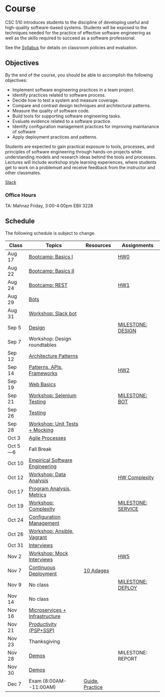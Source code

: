 # Course

CSC 510 introduces students to the discipline of developing useful and high-quality software-based systems. Students will be exposed to the techniques needed for the practice of effective software engineering as well as the skills required to succeed as a software professional. 

See the [Syllabus](https://github.com/CSC-510/Course/blob/master/Syllabus.md) for details on classroom policies and evaluation.

## Objectives

By the end of the course, you should be able to accomplish the following objectives:

* Implement software engineering practices in a team project.
* Identify practices related to software process.
* Decide how to test a system and measure coverage.
* Compare and contrast design techniques and architectural patterns.
* Measure the quality of software code.
* Build tools for supporting software engineering tasks.
* Evaluate evidence related to a software practice.
* Identify configuration management practices for improving maintanance of software
* Apply deployment practices and patterns.

Students are expected to gain practical exposure to tools, processes, and principles of software engineering through hands-on projects while understanding models and research ideas behind the tools and processes.  Lectures will include workshop style learning experiences, where students get to work on a problemset and receive feedback from the instructor and other classmates.

[Slack](https://csc510-fall2017.slack.com)

### Office Hours

TA: Mahnaz Friday, 3:00-4:00pm EBII 3228

## Schedule

The following schedule is subject to change.

| Class    | Topics                           |  Resources | Assignments       |
|----------|----------------------------------|------------| ----------------  |
| Aug 17   | [Bootcamp: Basics I](https://github.com/REU-SOS/EngineeringBasics)  | | [HW0](HW/HW0.md) |
| Aug 22   | [Bootcamp: Basics II](https://github.com/REU-SOS/EngineeringBasics)  |            |                   |
| Aug 24   | [Bootcamp: REST](https://github.com/CSC-510/REST-SELENIUM) | |[HW1](HW/HW1.md)   |
| Aug 29   | [Bots](https://docs.google.com/presentation/d/1JClXhqNX8ufzmxoDpVPCLRDlqu4tUkvbJgwYICw70kM/edit)                             |            |                   |
| Aug 31   | [Workshop: Slack bot](https://github.com/CSC-510/SlackBot)              |            |                   |
| Sep  5   | [Design](https://docs.google.com/presentation/d/1FCjm3WC7_1v0GcSSKIO_kedgEQinSNctF5Jzi8B_AnQ/edit#slide=id.p)                           |            | [MILESTONE: DESIGN](Project/DESIGN.md) |
| Sep  7   | Workshop: Design roundtables     |            |                   |
| Sep 12   | [Architecture Patterns](https://docs.google.com/presentation/d/1D0aPLORphqV4afYeoRnMP-EflsNPhn6X_U-rPe-eZwM/edit#slide=id.g135f76a147_2_14)                    |            |                   |
| Sep 14   | [Patterns, APIs, Frameworks](https://docs.google.com/presentation/d/1tWY1HG8NQT568LxDGo6nDw2HHlRh_F2oaB-pD4UYh7E/edit#slide=id.p)       |            | [HW2](HW/HW2.md) |
| Sep 19   | [Web Basics](https://docs.google.com/presentation/d/1fVB_Yao_FB3RUbQlqyQeLnILmzwKpHnG4cA9Tv6K330/edit#slide=id.g172d8d50d2_0_137)                       |            |                   |
| Sep 21   | [Workshop: Selenium Testing](https://github.com/CSC-510/REST-SELENIUM/blob/master/README.md#data-collection)       |            | [MILESTONE: BOT](Project/BOT.md) |
| Sep 26   | [Testing](https://docs.google.com/presentation/d/1TzanyFc0eJB50BRDFmX72PDkSkWzEuFSpyZN6MYL0ZE/edit#slide=id.g136d0b57a3_0_51)                          |            |                   |
| Sep 28   | [Workshop: Unit Tests + Mocking](https://github.com/CSC-510/Mocking)   |            |               |
| Oct  3   | [Agile Processes](http://tiny.cc/AgileProcesses)                         |            |                   |
| Oct 5&mdash;6| Fall Break                       |            |                   |
| Oct 10   | [Empirical Software Engineering](https://docs.google.com/presentation/d/1WtYKlr1X7H9-pnwXNODwzVZRfF9RRoaxezyhlSmxeME/edit)      |            |                   |
| Oct 12   | [Workshop: Data Analysis](https://github.com/CSC-510/Course/blob/master/DataWorkshop.md)    |            | [HW Complexity](https://github.com/CSC-510/Course/blob/master/HW/HW4.md)               |
| Oct 17   | [Program Analysis, Metrics](https://docs.google.com/presentation/d/1JN4v_bkCXhG3S4kOULFETgiwyAmq0b_ZJ8cxcPyte2Y/edit#slide=id.p)   |            |                   |
| Oct 19   | [Workshop: Complexity](https://github.com/CSC-510/Complexity)      |            |[MILESTONE: SERVICE](Project/SERVICE.md)|            
| Oct 24  |  [Configuration Management](https://docs.google.com/presentation/d/1W7z37igOpAIjCTDLPaCvVmGtRRSweGOwLKWS6KycGTs/edit#slide=id.p)                   |            |   |
| Oct 26  |  [Workshop: Ansible, Vagrant](https://github.com/CSC-DevOps/CM)       |            |                   |
| Oct 31  | [Interviews](https://github.com/CSC-510/Course/blob/master/Materials/techinterviews_csc510.pdf)         |            |                   |
| Nov 2   | [Workshop: Mock Interviews](https://github.com/CSC-510/Course/blob/master/Interviews.md)       |            | [HW5](HW/HW5.md)|
| Nov 7   | [Continuous Deployment](https://docs.google.com/presentation/d/1hSdoi5pVIBUgISOuPTCx7a_Z4ZrGTHN0ofrMeVcRgSk/edit#slide=id.g13a5922147_0_143)             | [10 Adages](https://github.com/CSC-DevOps/Course/blob/master/Readings/AdagesI.pdf)           |                   |
| Nov 9   |  No class |            | [MILESTONE: DEPLOY](Project/DEPLOY.md) |
| Nov 14   | No class                   |            |                   |
| Nov 16   |  [Microservices + Infrastructure](https://docs.google.com/presentation/d/16q-byGBaz6Gtgf7dsnVPWmkoAW6w3LtmeEThVGNpv1Q/edit#slide=id.p)                 |            |                   |
| Nov 21   | [Productivity (PSP+SSP)](https://docs.google.com/presentation/d/1xOcZWB1_Swk-6j_i37WbxXIFY0kTtaQ3ctiP5p2pp1M/edit#slide=id.g13c62e42db_0_0)                |            |                   |
| Nov 23   | Thanksgiving                     |            |                   |
| Nov 28   | [Demos](https://docs.google.com/spreadsheets/d/1yaO-1RPo7TGf_uWM6XQcmmfXRh4vfa_tjBxTf0IBtxc/edit#gid=0)          |            | MILESTONE: REPORT |
| Nov 30   | [Demos](https://docs.google.com/spreadsheets/d/1yaO-1RPo7TGf_uWM6XQcmmfXRh4vfa_tjBxTf0IBtxc/edit#gid=0)                            |            |                   |
| Dec 7   | Exam (8:00AM--11:00AM)           |  [Guide](FinalReviewGuide.md), [Practice](FinalReview.md)  |


            

 

   

  


